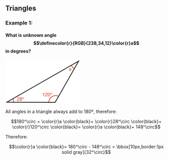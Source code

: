 ## Triangles

### Example 1:

#### What is unknown angle $$\definecolor{r}{RGB}{238,34,12}\color{r}a$$ in degrees?

![](e1.png)

All angles in a triangle always add to 180º, therefore:

$$180^\circ = \color{r}a \color{black}+ \color{r}28^\circ \color{black}+ \color{r}120^\circ \color{black}= \color{r}a \color{black}+ 148^\circ$$

Therefore:

$$\color{r}a \color{black}= 180^\circ - 148^\circ = \bbox[10px,border:1px solid gray]{32^\circ}$$

